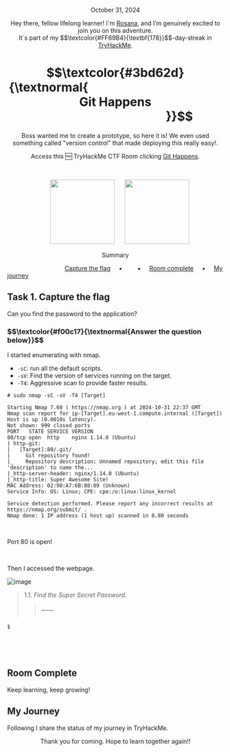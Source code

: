 <p align="center">October 31, 2024</p>
<p align="center">Hey there, fellow lifelong learner! I´m <a href="https://www.linkedin.com/in/rosanafssantos/">Rosana</a>, and I’m genuinely excited to join you on this adventure.<br>
It´s part of my $$\textcolor{#FF69B4}{\textbf{178}}$$-day-streak in  <a href="https://tryhackme.com/r/hacktivities">TryHackMe</a>.</p>

<h1 align="center">
  $$\textcolor{#3bd62d}{\textnormal{&nbsp;&nbsp;&nbsp;&nbsp;&nbsp;&nbsp;&nbsp;&nbsp;&nbsp;&nbsp;&nbsp;&nbsp;&nbsp;&nbsp;&nbsp;&nbsp;&nbsp;&nbsp;&nbsp;&nbsp;&nbsp;&nbsp;&nbsp;&nbsp;&nbsp;&nbsp;&nbsp;&nbsp;&nbsp;&nbsp;&nbsp;&nbsp;&nbsp;&nbsp;&nbsp;&nbsp;&nbsp;&nbsp;&nbsp;&nbsp;&nbsp;&nbsp;&nbsp;&nbsp;&nbsp;&nbsp;&nbsp; Git Happens &nbsp;&nbsp;&nbsp;&nbsp;&nbsp;&nbsp;&nbsp;&nbsp;&nbsp;&nbsp;&nbsp;&nbsp;&nbsp;&nbsp;&nbsp;&nbsp;&nbsp;&nbsp;&nbsp;&nbsp;&nbsp;&nbsp;&nbsp;&nbsp;&nbsp;&nbsp;&nbsp;&nbsp;&nbsp;&nbsp;&nbsp;&nbsp;&nbsp;&nbsp;&nbsp;&nbsp;&nbsp;&nbsp;&nbsp;&nbsp;&nbsp;&nbsp;&nbsp;&nbsp;&nbsp;}}$$
</h1>
<p align="center">Boss wanted me to create a prototype, so here it is! We even used something called "version control" that made deploying this really easy!.</p>
<p align="center">Access this 🆓 TryHackMe CTF Room clicking <a href="https://tryhackme.com/r/room/githappens">Git Happens</a>.</p><br>
<p align="center">
  <img height="150px" hspace="20" src="https://github.com/user-attachments/assets/cd2de457-e1bb-4619-96e1-4cd7d0173d0b">
  <img height="150px" src="https://github.com/user-attachments/assets/9be20102-0d60-4dfa-85eb-44f93b1e4abd">
</p>

<p align="center">Summary</p>

&nbsp;&nbsp;&nbsp;&nbsp;&nbsp;&nbsp;&nbsp;&nbsp;&nbsp;&nbsp;&nbsp;&nbsp;&nbsp;&nbsp;&nbsp;&nbsp;&nbsp;&nbsp;&nbsp;&nbsp;&nbsp;&nbsp;&nbsp;&nbsp;&nbsp;&nbsp;&nbsp;&nbsp;&nbsp;&nbsp;&nbsp;&nbsp;&nbsp; [Capture the flag](#1) &nbsp;&nbsp;&nbsp;&nbsp;▪️&nbsp;&nbsp;&nbsp;&nbsp; &nbsp;&nbsp;&nbsp;&nbsp;▪️&nbsp;&nbsp;&nbsp;&nbsp; [Room complete](#4) &nbsp;&nbsp;&nbsp;&nbsp;▪️&nbsp;&nbsp;&nbsp;&nbsp; [My journey](#5)


<h2>Task 1. Capture the flag<a id='1'></a></h2>

<p>Can you find the password to the application?</p>

<h3 align="left"> $$\textcolor{#f00c17}{\textnormal{Answer the question below}}$$ </h3>

<p>I started enumerating with nmap.</p>

<ul style="list-style-type:square">
    <li><code>-sC</code>: run all the default scripts.</li>
    <li><code>-sV</code>: Find the version of services running on the target.</li>
    <li><code>-T4</code>: Aggressive scan to provide faster results.</li>
</ul></p>

<pre><code># sudo nmap -sC -sV -T4 [Target]

Starting Nmap 7.60 ( https://nmap.org ) at 2024-10-31 22:37 GMT
Nmap scan report for ip-[Target].eu-west-1.compute.internal ([Target])
Host is up (0.0010s latency).
Not shown: 999 closed ports
PORT   STATE SERVICE VERSION
80/tcp open  http    nginx 1.14.0 (Ubuntu)
| http-git: 
|   [Target]:80/.git/
|     Git repository found!
|_    Repository description: Unnamed repository; edit this file 'description' to name the...
|_http-server-header: nginx/1.14.0 (Ubuntu)
|_http-title: Super Awesome Site!
MAC Address: 02:90:A7:6B:80:09 (Unknown)
Service Info: OS: Linux; CPE: cpe:/o:linux:linux_kernel

Service detection performed. Please report any incorrect results at https://nmap.org/submit/ .
Nmap done: 1 IP address (1 host up) scanned in 8.80 seconds
</code></pre><br>

<p>Port 80 is open!</p>
<br>
<p>Then I accessed the webpage.</p>

![image](https://github.com/user-attachments/assets/f5f8f176-500a-46dc-af0e-2a3f5a99437c)


> 1.1. <em>Find the Super Secret Password.</em><br><a id='1.1'></a>
>> <code><strong>____</strong></code><br><br>



<pre><code>$ 


</code></pre><br>



<h2>Room Complete<a id='4'></a></h2>
<p>Keep learning, keep growing!<br>



<h2>My Journey<a id='5'></a></h2>
<p></p>Following I share the status of my journey in TryHackMe.</p>



<p style="text-align: center;">Thank you for coming. Hope to learn together again!!</p>
